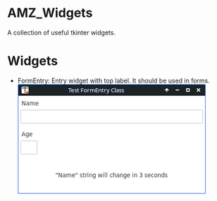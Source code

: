 
# AMZ_Widgets
A collection of useful tkinter widgets. 


# Widgets

* FormEntry: Entry widget with top label. It should be used in forms.
![](https://raw.githubusercontent.com/dmalves/amz_widgets/main/docs/images/form_entry_example.png)
